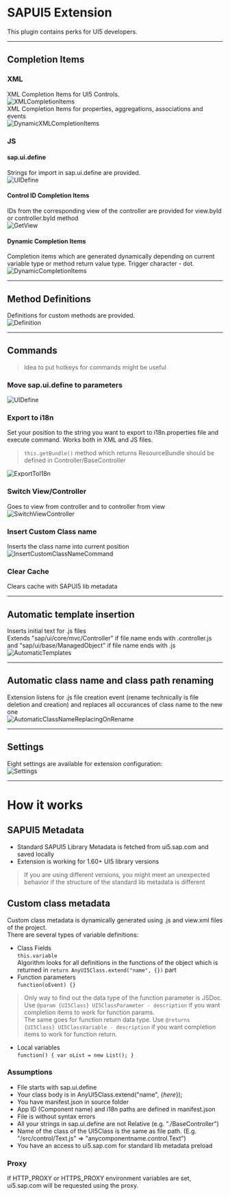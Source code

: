 # SAPUI5 Extension
This plugin contains perks for UI5 developers.

----------
## Completion Items
### XML
XML Completion Items for UI5 Controls.<br/>
![XMLCompletionItems](/images/XMLCompletionItems.gif)<br/>
XML Completion Items for properties, aggregations, associations and events<br/>
![DynamicXMLCompletionItems](/images/DynamicXMLCompletionItems.gif)<br/>

### JS

#### sap.ui.define
Strings for import in sap.ui.define are provided.<br/>
![UIDefine](/images/UIDefine.gif)

#### Control ID Completion Items
IDs from the corresponding view of the controller are provided for view.byId or controller.byId method<br/>
![GetView](/images/GetView.gif)

#### Dynamic Completion Items
Completion items which are generated dynamically depending on current variable type or method return value type. Trigger character - dot.<br/>
![DynamicCompletionItems](/images/DynamicCompletionItems.gif)

----------
## Method Definitions
Definitions for custom methods are provided.<br/>
![Definition](/images/Definition.gif)

----------
## Commands

> Idea to put hotkeys for commands might be useful

### Move sap.ui.define to parameters
![UIDefine](/images/UIDefine.gif)

### Export to i18n
Set your position to the string you want to export to i18n.properties file and execute command. Works both in XML and JS files.
> `this.getBundle()` method which returns ResourceBundle should be defined in Controller/BaseController

![ExportToI18n](/images/ExportToI18n.gif)

### Switch View/Controller
Goes to view from controller and to controller from view<br/>
![SwitchViewController](/images/SwitchViewController.gif)

### Insert Custom Class name
Inserts the class name into current position<br/>
![InsertCustomClassNameCommand](/images/InsertCustomClassNameCommand.gif)

### Clear Cache
Clears cache with SAPUI5 lib metadata

----------
## Automatic template insertion
Inserts initial text for .js files<br/>
Extends "sap/ui/core/mvc/Controller" if file name ends with .controller.js and "sap/ui/base/ManagedObject" if file name ends with .js<br/>
![AutomaticTemplates](/images/AutomaticTemplates.gif)

----------
## Automatic class name and class path renaming
Extension listens for .js file creation event (rename technically is file deletion and creation) and replaces all occurances of class name to the new one<br/>
![AutomaticClassNameReplacingOnRename](/images/AutomaticClassNameReplacingOnRename.gif)

----------
## Settings
Eight settings are available for extension configuration:<br/>
![Settings](/images/Settings.png)

----------
# How it works
## SAPUI5 Metadata
* Standard SAPUI5 Library Metadata is fetched from ui5.sap.com and saved locally
* Extension is working for 1.60+ UI5 library versions
> If you are using different versions, you might meet an unexpected behavior if the structure of the standard lib metadata is different

## Custom class metadata
Custom class metadata is dynamically generated using .js and view.xml files of the project.<br/>
There are several types of variable definitions:<br/>
* Class Fields<br/>
`this.variable`<br/>
Algorithm looks for all definitions in the functions of the object which is returned in
`return AnyUI5Class.extend("name", {})` part
* Function parameters<br/>
`function(oEvent) {}`<br/>
> Only way to find out the data type of the function parameter is JSDoc. Use `@param {UI5Class} UI5ClassParameter - description` if you want completion items to work for function params.<br/>
The same goes for function return data type. Use `@returns {UI5Class} UI5ClassVariable - description` if you want completion items to work for function return.<br/>
* Local variables<br/>
`function() {
	var oList = new List();
}`

### Assumptions
* File starts with sap.ui.define
* Your class body is in AnyUI5Class.extend("name", {_here_});<br/>
* You have manifest.json in source folder
* App ID (Component name) and i18n paths are defined in manifest.json
* File is without syntax errors
* All your strings in sap.ui.define are not Relative (e.g. "./BaseController")
* Name of the class of the UI5Class is the same as file path. (E.g. "/src/control/Text.js" => "anycomponentname.control.Text")
* You have an access to ui5.sap.com for standard lib metadata preload

### Proxy
If HTTP_PROXY or HTTPS_PROXY environment variables are set, ui5.sap.com will be requested using the proxy.